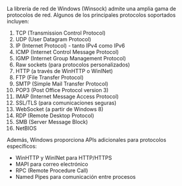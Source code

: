 La librería de red de Windows (Winsock) admite una amplia gama de protocolos de red. Algunos de los principales protocolos soportados incluyen:
1. TCP (Transmission Control Protocol)
2. UDP (User Datagram Protocol)
3. IP (Internet Protocol) - tanto IPv4 como IPv6
4. ICMP (Internet Control Message Protocol)
5. IGMP (Internet Group Management Protocol)
6. Raw sockets (para protocolos personalizados)
7. HTTP (a través de WinHTTP o WinINet)
8. FTP (File Transfer Protocol)
9. SMTP (Simple Mail Transfer Protocol)
10. POP3 (Post Office Protocol version 3)
11. IMAP (Internet Message Access Protocol)
12. SSL/TLS (para comunicaciones seguras)
13. WebSocket (a partir de Windows 8)
14. RDP (Remote Desktop Protocol)
15. SMB (Server Message Block)
16. NetBIOS

Además, Windows proporciona APIs adicionales para protocolos específicos:
- WinHTTP y WinINet para HTTP/HTTPS
- MAPI para correo electrónico
- RPC (Remote Procedure Call)
- Named Pipes para comunicación entre procesos